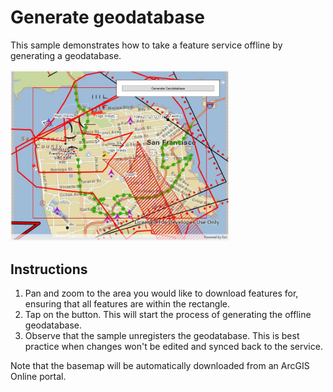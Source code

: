 # Generate geodatabase

This sample demonstrates how to take a feature service offline by generating a geodatabase.

<img src="GenerateGeodatabase.jpg" width="350"/>

## Instructions

1. Pan and zoom to the area you would like to download features for, ensuring that all features are within the rectangle.
2. Tap on the button. This will start the process of generating the offline geodatabase.
3. Observe that the sample unregisters the geodatabase. This is best practice when changes won't be edited and synced back to the service.

Note that the basemap will be automatically downloaded from an ArcGIS Online portal.
